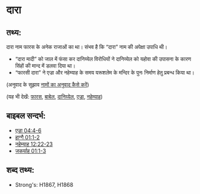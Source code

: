 # दारा #

## तथ्य: ##

दारा नाम फारस के अनेक राजाओं का था। संभव है कि “दारा” नाम की अपेक्षा उपाधि थी।

* “दारा मादी” को जाल में फंसा कर दानिय्येल विरोधियों ने दानिय्येल को यहोवा की उपासना के कारण सिंहों की मान्द में डलवा दिया था।
* “फारसी दारा” ने एज्रा और नहेम्याह के समय यरूशलेम के मन्दिर के पुनः निर्माण हेतु प्रबन्ध किया था।

(अनुवाद के सुझाव [नामों का अनुवाद कैसे करें](rc://en/ta/man/translate/translate-names))

(यह भी देखें: [फारस](../names/persia.md), [बाबेल](../names/babylon.md), [दानिय्येल](../names/daniel.md), [एज्रा](../names/ezra.md), [नहेम्याह](../names/nehemiah.md))

## बाइबल सन्दर्भ: ##

* [एज्रा 04:4-6](rc://en/tn/help/ezr/04/04)
* [हाग्गै 01:1-2](rc://en/tn/help/hag/01/01)
* [नहेम्याह 12:22-23](rc://en/tn/help/neh/12/22)
* [जकर्याह 01:1-3](rc://en/tn/help/zec/01/01)

## शब्द तथ्य: ##

* Strong's: H1867, H1868
